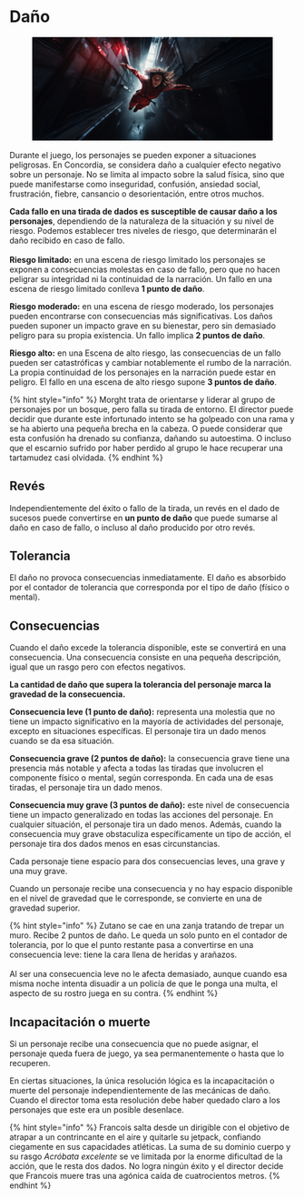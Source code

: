 # Daño

<div data-full-width="true">

<figure><img src="../.gitbook/assets/mekanoide_sci-fi_woman_falling_from_a_window_futuristic_alley_s_8bbe12e2-0a5e-4c4a-ae61-4b3ff7449ed5.png" alt=""><figcaption></figcaption></figure>

</div>

Durante el juego, los personajes se pueden exponer a situaciones peligrosas. En Concordia, se considera daño a cualquier efecto negativo sobre un personaje. No se limita al impacto sobre la salud física, sino que puede manifestarse como inseguridad, confusión, ansiedad social, frustración, fiebre, cansancio o desorientación, entre otros muchos.

**Cada fallo en una tirada de dados es susceptible de causar daño a los personajes**, dependiendo de la naturaleza de la situación y su nivel de riesgo. Podemos establecer tres niveles de riesgo, que determinarán el daño recibido en caso de fallo.\
\
**Riesgo limitado:** en una escena de riesgo limitado los personajes se exponen a consecuencias molestas en caso de fallo, pero que no hacen peligrar su integridad ni la continuidad de la narración. Un fallo en una escena de riesgo limitado conlleva **1 punto de daño**.

**Riesgo moderado:** en una escena de riesgo moderado, los personajes pueden encontrarse con consecuencias más significativas. Los daños pueden suponer un impacto grave en su bienestar, pero sin demasiado peligro para su propia existencia. Un fallo implica **2 puntos de daño**.

**Riesgo alto:** en una Escena de alto riesgo, las consecuencias de un fallo pueden ser catastróficas y cambiar notablemente el rumbo de la narración. La propia continuidad de los personajes en la narración puede estar en peligro. El fallo en una escena de alto riesgo supone **3 puntos de daño**.

{% hint style="info" %}
Morght trata de orientarse y liderar al grupo de personajes por un bosque, pero falla su tirada de entorno. El director puede decidir que durante este infortunado intento se ha golpeado con una rama y se ha abierto una pequeña brecha en la cabeza. O puede considerar que esta confusión ha drenado su confianza, dañando su autoestima. O incluso que el escarnio sufrido por haber perdido al grupo le hace recuperar una tartamudez casi olvidada.
{% endhint %}

## Revés

Independientemente del éxito o fallo de la tirada, un revés en el dado de sucesos puede convertirse en **un punto de daño** que puede sumarse al daño en caso de fallo, o incluso al daño producido por otro revés.

## Tolerancia

El daño no provoca consecuencias inmediatamente. El daño es absorbido por el contador de tolerancia que corresponda por el tipo de daño (físico o mental).

## Consecuencias

Cuando el daño excede la tolerancia disponible, este se convertirá en una consecuencia. Una consecuencia consiste en una pequeña descripción, igual que un rasgo pero con efectos negativos.

**La cantidad de daño que supera la tolerancia del personaje marca la gravedad de la consecuencia.**

**Consecuencia leve (1 punto de daño):** representa una molestia que no tiene un impacto significativo en la mayoría de actividades del personaje, excepto en situaciones específicas. El personaje tira un dado menos cuando se da esa situación.

**Consecuencia grave (2 puntos de daño):** la consecuencia grave tiene una presencia más notable y afecta a todas las tiradas que involucren el componente físico o mental, según corresponda. En cada una de esas tiradas, el personaje tira un dado menos.

**Consecuencia muy grave (3 puntos de daño):** este nivel de consecuencia tiene un impacto generalizado en todas las acciones del personaje. En cualquier situación, el personaje tira un dado menos. Además, cuando la consecuencia muy grave obstaculiza específicamente un tipo de acción, el personaje tira dos dados menos en esas circunstancias.

Cada personaje tiene espacio para dos consecuencias leves, una grave y una muy grave.

Cuando un personaje recibe una consecuencia y no hay espacio disponible en el nivel de gravedad que le corresponde, se convierte en una de gravedad superior.

{% hint style="info" %}
Zutano se cae en una zanja tratando de trepar un muro. Recibe 2 puntos de daño. Le queda un solo punto en el contador de tolerancia, por lo que el punto restante pasa a convertirse en una consecuencia leve: tiene la cara llena de heridas y arañazos.\
\
Al ser una consecuencia leve no le afecta demasiado, aunque cuando esa misma noche intenta disuadir a un policía de que le ponga una multa, el aspecto de su rostro juega en su contra.&#x20;
{% endhint %}

## Incapacitación o muerte

Si un personaje recibe una consecuencia que no puede asignar, el personaje queda fuera de juego, ya sea permanentemente o hasta que lo recuperen.

En ciertas situaciones, la única resolución lógica es la incapacitación o muerte del personaje independientemente de las mecánicas de daño. Cuando el director toma esta resolución debe haber quedado claro a los personajes que este era un posible desenlace.

{% hint style="info" %}
Francois salta desde un dirigible con el objetivo de atrapar a un contrincante en el aire y quitarle su jetpack, confiando ciegamente en sus capacidades atléticas. La suma de su dominio cuerpo y su rasgo _Acróbata excelente_ se ve limitada por la enorme dificultad de la acción, que le resta dos dados. No logra ningún éxito y el director decide que Francois muere tras una agónica caída de cuatrocientos metros.
{% endhint %}
